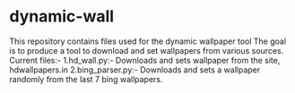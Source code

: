# dynamic-wall
This repository contains files used for the dynamic wallpaper tool
The goal is to produce a tool to download and set wallpapers from various sources.
Current files:- 
1.hd_wall.py:- Downloads and sets wallpaper from the site, hdwallpapers.in
2.bing_parser.py:- Downloads and sets a wallpaper randomly from the last 7 bing wallpapers.
